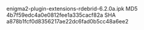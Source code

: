 enigma2-plugin-extensions-rdebrid-6.2.0a.ipk
MD5 4b7f59edc4a0e0812fee1a335cacf82a
SHA a878b1fcf0d8356217ae22dc6fad0b5cc48a6ee2

